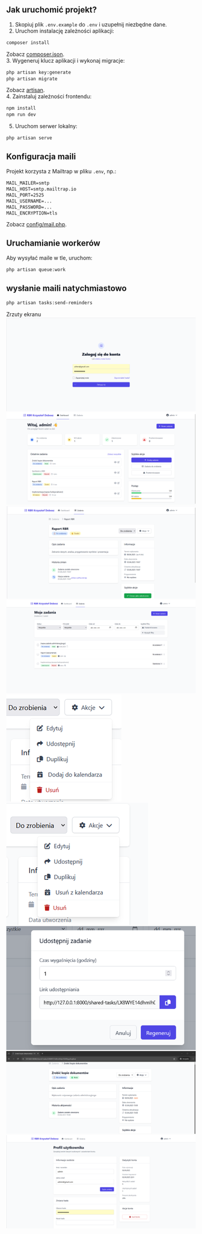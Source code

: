 
Jak uruchomić projekt?
----------------------
1. Skopiuj plik `.env.example` do `.env` i uzupełnij niezbędne dane.  
2. Uruchom instalację zależności aplikacji:
```sh
composer install
```
   Zobacz [composer.json](composer.json).  
3. Wygeneruj klucz aplikacji i wykonaj migracje:
```sh
php artisan key:generate
php artisan migrate
```
   Zobacz [artisan](artisan).  
4. Zainstaluj zależności frontendu:
```sh
npm install
npm run dev
```
5. Uruchom serwer lokalny:
```sh
php artisan serve
```
## Konfiguracja maili
Projekt korzysta z Mailtrap w pliku `.env`, np.:
```
MAIL_MAILER=smtp
MAIL_HOST=smtp.mailtrap.io
MAIL_PORT=2525
MAIL_USERNAME=...
MAIL_PASSWORD=...
MAIL_ENCRYPTION=tls
```
Zobacz [config/mail.php](config/mail.php).

## Uruchamianie workerów
Aby wysyłać maile w tle, uruchom:
```sh
php artisan queue:work
```
## wysłanie maili natychmiastowo
```sh
php artisan tasks:send-reminders
```

Zrzuty ekranu 
![alt text](image-1.png)
![alt text](image-2.png)
![alt text](image-3.png)
![alt text](image-10.png)
![alt text](image-9.png)
![alt text](image-8.png)
![alt text](image-5.png)
![alt text](image-6.png)
![alt text](image-7.png)